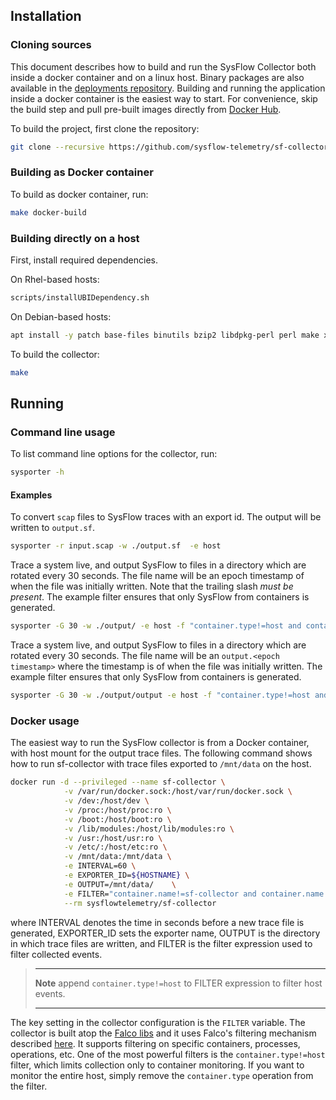 ## Installation

### Cloning sources

This document describes how to build and run the SysFlow Collector both inside a docker container and on a linux host. Binary packages are also available in the [deployments repository](https://github.com/sysflow-telemetry/sf-deployments). Building and running the application inside a docker container is the easiest way to start. For convenience, skip the build step and pull pre-built images directly from [Docker Hub](https://hub.docker.com/r/sysflowtelemetry/sf-collector).

To build the project, first clone the repository:

```bash
git clone --recursive https://github.com/sysflow-telemetry/sf-collector.git 
```

### Building as Docker container

To build as docker container, run:

```bash
make docker-build
```

### Building directly on a host

First, install required dependencies.

On Rhel-based hosts:

```bash
scripts/installUBIDependency.sh
```

On Debian-based hosts:

```bash
apt install -y patch base-files binutils bzip2 libdpkg-perl perl make xz-utils libncurses5-dev libncursesw5-dev cmake libboost-all-dev g++ flex bison wget libelf-dev liblog4cxx-dev libapr1 libaprutil1 libsparsehash-dev libsnappy-dev libgoogle-glog-dev libjsoncpp-dev
```

To build the collector:

```bash
make
```

## Running

### Command line usage

To list command line options for the collector, run:

```bash
sysporter -h
```

#### Examples

To convert `scap` files to SysFlow traces with an export id. The output will be written to `output.sf`.

```bash
sysporter -r input.scap -w ./output.sf  -e host
```

Trace a system live, and output SysFlow to files in a directory which are rotated every 30 seconds. The file name will be an epoch timestamp of when the file was initially written. Note that the trailing slash _must be present_. The example filter ensures that only SysFlow from containers is generated.

```bash
sysporter -G 30 -w ./output/ -e host -f "container.type!=host and container.type=docker"
```

Trace a system live, and output SysFlow to files in a directory which are rotated every 30 seconds. The file name will be an `output.<epoch timestamp>` where the timestamp is of when the file was initially written. The example filter ensures that only SysFlow from containers is generated.

```bash
sysporter -G 30 -w ./output/output -e host -f "container.type!=host and container.type=docker" </code>`
```

### Docker usage

The easiest way to run the SysFlow collector is from a Docker container, with host mount for the output trace files. The following command shows how to run sf-collector with trace files exported to `/mnt/data` on the host.

```bash
docker run -d --privileged --name sf-collector \
		    -v /var/run/docker.sock:/host/var/run/docker.sock \
			-v /dev:/host/dev \
			-v /proc:/host/proc:ro \
			-v /boot:/host/boot:ro \
			-v /lib/modules:/host/lib/modules:ro \
            -v /usr:/host/usr:ro \
			-v /etc/:/host/etc:ro \
			-v /mnt/data:/mnt/data \
            -e INTERVAL=60 \
            -e EXPORTER_ID=${HOSTNAME} \
            -e OUTPUT=/mnt/data/    \
            -e FILTER="container.name!=sf-collector and container.name!=sf-processor and container.name!=sf-exporter" \
            --rm sysflowtelemetry/sf-collector
```

where INTERVAL denotes the time in seconds before a new trace file is generated, EXPORTER\_ID sets the exporter name, OUTPUT is the directory in which trace files are written, and FILTER is the filter expression used to filter collected events.

>---
> **Note** append `container.type!=host` to FILTER expression to filter host events.
>
>---

The key setting in the collector configuration is the `FILTER` variable. The collector is built atop the [Falco libs](https://github.com/falcosecurity/libs/) and it uses Falco's filtering mechanism described [here](https://falco.org/docs/rules/supported-fields/). It supports filtering on specific containers, processes, operations, etc. One of the most powerful filters is the `container.type!=host` filter, which limits collection only to container monitoring. If you want to monitor the entire host, simply remove the `container.type` operation from the filter.
